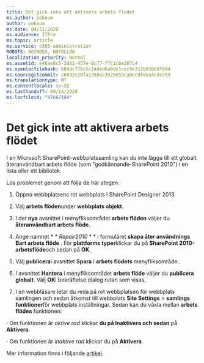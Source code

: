 ```yaml
---
title: Det gick inte att aktivera arbets flödet
ms.author: pebaum
author: pebaum
ms.date: 04/21/2020
ms.audience: ITPro
ms.topic: article
ms.service: o365-administration
ROBOTS: NOINDEX, NOFOLLOW
localization_priority: Normal
ms.assetid: e46ae8c5-3d81-457e-8c77-f7c1cbe267c4
ms.openlocfilehash: 604dc770c5c14ded6a8de1cec9e311b03b69f094
ms.sourcegitcommit: c6692ce0fa1358ec3529e59ca0ecdfdea4cdc759
ms.translationtype: MT
ms.contentlocale: sv-SE
ms.lasthandoff: 09/14/2020
ms.locfileid: "47667104"
---
```

# <a name="missing-workflow-failed-to-activate"></a>Det gick inte att aktivera arbets flödet

I en Microsoft SharePoint-webbplatssamling kan du inte lägga till ett globalt återanvändbart arbets flöde (som "godkännande-SharePoint 2010") i en lista eller ett bibliotek.
  
Lös problemet genom att följa de här stegen: 
  
1. Öppna webbplatsens rot webbplats i SharePoint Designer 2013.
  
2. Välj **arbets flöden**under **webbplats objekt**. 
  
3. I det **nya** avsnittet i menyfliksområdet **arbets flöden** väljer du **återanvändbart arbets flöde**. 
  
4. Ange namnet * * *Repair2010* * * i formuläret **skapa åter användnings Bart arbets flöde** . För **plattforms typer**klickar du på **SharePoint 2010-arbetsflöde**och sedan på **OK**. 
  
1. Välj **publicera**i avsnittet **Spara** i **arbets flödets** menyfliksområde. 
  
2. I avsnittet **Hantera** i menyfliksområdet **arbets flöde** väljer du **publicera globalt**. Välj **OK**i bekräftelse dialog rutan som visas. 
  
3. I en webbläsare letar du reda på rot webbplatsen för webbplats samlingen och sedan åtkomst till webbplats **Site Settings** \> **samlings funktioner**för webbplats inställningar. Sedan kan du växla mellan **arbets flödes** funktionen: 
  
· Om funktionen är  *aktive rad*  klickar **du på Inaktivera och sedan** på **Aktivera**. 
  
· Om funktionen är  *inaktive rad*  klickar du på **Aktivera**. 
  
Mer information finns i följande [artikel](https://go.microsoft.com/fwlink/?linkid=2047770&amp;clcid=0x409).
  


